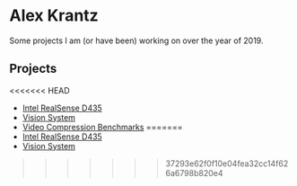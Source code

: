 # Alex Krantz
Some projects I am (or have been) working on over the year of 2019.

## Projects
<<<<<<< HEAD
* [Intel RealSense D435](/IntelRealsense)
* [Vision System](/2019Vision)
* [Video Compression Benchmarks](/VideoCompressionBenchmarks)
=======
* [Intel RealSense D435](IntelRealsense/)
* [Vision System](2019Vision/)
>>>>>>> 37293e62f0f10e04fea32cc14f626a6798b820e4
